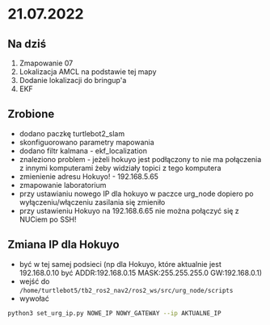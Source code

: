 # 21.07.2022

## Na dziś
1. Zmapowanie 07
2. Lokalizacja AMCL na podstawie tej mapy
3. Dodanie lokalizacji do bringup'a
4. EKF

## Zrobione
* dodano paczkę turtlebot2_slam
* skonfiguorowano parametry mapowania
* dodano filtr kalmana - ekf_localization
* znaleziono problem - jeżeli hokuyo jest podłączony to nie ma połączenia z innymi komputerami żeby widziały topici z tego komputera
* zmienienie adresu Hokuyo! - 192.168.5.65
* zmapowanie laboratorium
* przy ustawianiu nowego IP dla hokuyo w paczce urg_node dopiero po wyłączeniu/włączeniu zasilania się zmieniło
* przy ustawieniu Hokuyo na 192.168.6.65 nie można połączyć się z NUCiem po SSH!

## Zmiana IP dla Hokuyo
* być w tej samej podsieci (np dla Hokuyo, które aktualnie jest 192.168.0.10 być ADDR:192.168.0.15 MASK:255.255.255.0 GW:192.168.0.1)
* wejść do `/home/turtlebot5/tb2_ros2_nav2/ros2_ws/src/urg_node/scripts`
* wywołać 
```bash
python3 set_urg_ip.py NOWE_IP NOWY_GATEWAY --ip AKTUALNE_IP
```